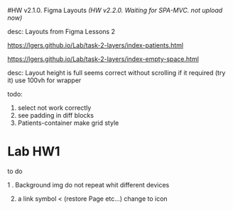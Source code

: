 #HW v2.1.0. Figma Layouts
_(HW v2.2.0. Waiting for SPA-MVC. not upload now)_

desc: Layouts from Figma Lessons 2

https://lgers.github.io/Lab/task-2-layers/index-patients.html

https://lgers.github.io/Lab/task-2-layers/index-empty-space.html

desc: Layout height is full seems correct without scrolling if it required (try it)
use 100vh for wrapper

 todo: 
 1. select not work correctly
 2. see padding in diff blocks
 3. Patients-container make grid style

# Lab HW1
to do 

1 . Background img do not repeat whit different devices


2. a link symbol < (restore Page etc...) change to icon
